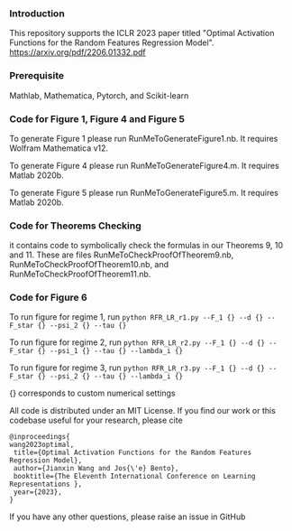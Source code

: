 
### Introduction
This repository supports the ICLR 2023 paper titled "Optimal Activation Functions for the Random Features Regression Model".
https://arxiv.org/pdf/2206.01332.pdf

### Prerequisite
Mathlab, Mathematica, Pytorch, and Scikit-learn

### Code for Figure 1, Figure 4 and Figure 5
To generate Figure 1 please run RunMeToGenerateFigure1.nb. It requires Wolfram Mathematica v12.	

To generate Figure 4 please run RunMeToGenerateFigure4.m. It requires Matlab 2020b.	

To generate Figure 5 please run RunMeToGenerateFigure5.m. It requires Matlab 2020b.	

### Code for Theorems Checking
it contains code to symbolically check the formulas in our Theorems 9, 10 and 11.
These are files RunMeToCheckProofOfTheorem9.nb, RunMeToCheckProofOfTheorem10.nb, and RunMeToCheckProofOfTheorem11.nb.

### Code for Figure 6
To run figure for regime 1, run
`python RFR_LR_r1.py --F_1 {} --d {} --F_star {} --psi_2 {} --tau {}`

To run figure for regime 2, run
`python RFR_LR_r2.py --F_1 {} --d {} --F_star {} --psi_1 {} --tau {} --lambda_i {}`

To run figure for regime 3, run
`python RFR_LR_r3.py --F_1 {} --d {} --F_star {} --psi_2 {} --tau {} --lambda_i {}`

{} corresponds to custom numerical settings

All code is distributed under an MIT License. If you find our work or this codebase useful for your research, please cite

```
@inproceedings{
wang2023optimal,
 title={Optimal Activation Functions for the Random Features Regression Model},
 author={Jianxin Wang and Jos{\'e} Bento},
 booktitle={The Eleventh International Conference on Learning Representations },
 year={2023},
}
```
If you have any other questions, please raise an issue in GitHub
